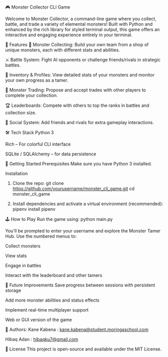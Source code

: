 🎮 Monster Collector CLI Game

Welcome to Monster Collector, a command-line game where you collect, battle, and trade a variety of elemental monsters! Built with Python and enhanced by the rich library for styled terminal output, this game offers an interactive and engaging experience entirely in your terminal.

🧩 Features
🐉 Monster Collecting: Build your own team from a shop of unique monsters, each with different stats and abilities.

⚔️ Battle System: Fight AI opponents or challenge friends/rivals in strategic battles.

🎒 Inventory & Profiles: View detailed stats of your monsters and monitor your own progress as a tamer.

🔁 Monster Trading: Propose and accept trades with other players to complete your collection.

🏆 Leaderboards: Compete with others to top the ranks in battles and collection size.

👥 Social System: Add friends and rivals for extra gameplay interactions.

🛠️ Tech Stack
Python 3

Rich – For colorful CLI interface

SQLite / SQLAlchemy –  for data persistence

🚀 Getting Started
Prerequisites
Make sure you have Python 3 installed.

Installation
1. Clone the repo:
git clone https://github.com/yourusername/monster_cli_game.git
cd monster_cli_game

2. Install dependencies and activate a virtual environment (recommended):
pipenv install
pipenv 

🕹️ How to Play
Run the game using:
python main.py

You'll be prompted to enter your username and explore the Monster Tamer Hub. Use the numbered menus to:

Collect monsters

View stats

Engage in battles

Interact with the leaderboard and other tamers

📌 Future Improvements
Save progress between sessions with persistent storage

Add more monster abilities and status effects

Implement real-time multiplayer support

Web or GUI version of the game

🧠 Authors:
Kane Kabena : kane.kabena@student.moringaschool.com

Hibaq Adan : hibaqku7@gmail.com

📄 License
This project is open-source and available under the MIT License.



